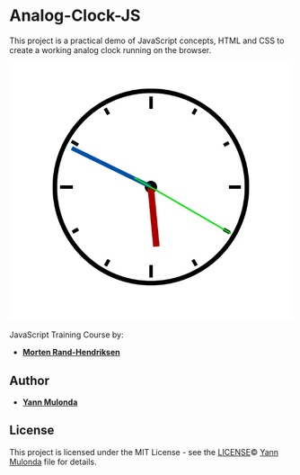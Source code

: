 # Analog-Clock-JS

This project is a practical demo of JavaScript concepts,
HTML and CSS to create a working analog clock running on the browser.

![Analog Clock](./img/ScreenShot.jpg)

JavaScript Training Course by:
* **[Morten Rand-Hendriksen](https://www.linkedin.com/in/mortenrandhendriksen/?trk=lil_course)**

## Author

* **[Yann Mulonda](https://github.com/YannMjl)**

## License

This project is licensed under the MIT License - see the [LICENSE](LICENSE)© [Yann Mulonda](https://github.com/YannMjl) file for details.
